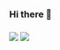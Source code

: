 ### Hi there 👋

<img align="middle" src="https://github-readme-stats.vercel.app/api?username=Excaive&count_private=true&show_icons=true" />


<img align="middle" src="https://github-readme-stats.vercel.app/api/top-langs/?username=Excaive&layout=compact" />

<!--
**Excaive/Excaive** is a ✨ _special_ ✨ repository because its `README.md` (this file) appears on your GitHub profile.

Here are some ideas to get you started:

- 🔭 I’m currently working on ...
- 🌱 I’m currently learning ...
- 👯 I’m looking to collaborate on ...
- 🤔 I’m looking for help with ...
- 💬 Ask me about ...
- 📫 How to reach me: ...
- 😄 Pronouns: ...
- ⚡ Fun fact: ...
-->
